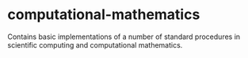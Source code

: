 # computational-mathematics
Contains basic implementations of a number of standard procedures in scientific computing and computational mathematics.
